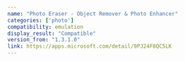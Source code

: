 ```yaml
---
name: "Photo Eraser - Object Remover & Photo Enhancer"
categories: ['photo']
compatibility: emulation
display_result: "Compatible"
version_from: "1.3.1.0"
link: https://apps.microsoft.com/detail/9PJ24F8QC5LK
---
```

